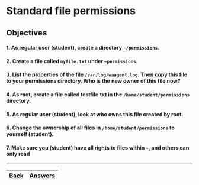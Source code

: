 # Standard file permissions

## Objectives

#### 1. As regular user (student), create a directory `~/permissions`.
#### 2. Create a file called `myfile.txt` under `~permissions`.
#### 3. List the properties of the file `/var/log/waagent.log`. Then copy this file to your permissions directory. Who is the new owner of this file now?
#### 4. As root, create a file called testfile.txt in the `/home/student/permissions` directory.
#### 5. As regular user (student), look at who owns this file created by root.
#### 6. Change the ownership of all files in `/home/student/permissions` to yourself (student).
#### 7. Make sure you (student) have all rights to files within `~`, and others can only read

---
[Back](/README.md)| [Answers](https://github.com/ricmmartins/fasthack-linux-answers/blob/main/challenges/lab-permissions.md) | 
:----- |:-----
